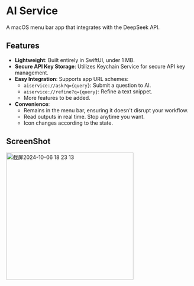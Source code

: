 # AI Service

A macOS menu bar app that integrates with the DeepSeek API.

## Features
- **Lightweight**: Built entirely in SwiftUI, under 1 MB.
- **Secure API Key Storage**: Utilizes Keychain Service for secure API key management.
- **Easy Integration**: Supports app URL schemes:
  - `aiservice://ask?q={query}`: Submit a question to AI.
  - `aiservice://refine?q={query}`: Refine a text snippet.
  - More features to be added.
- **Convenience**:
  - Remains in the menu bar, ensuring it doesn't disrupt your workflow.
  - Read outputs in real time. Stop anytime you want.
  - Icon changes according to the state.

## ScreenShot
<img width="344" alt="截屏2024-10-06 18 23 13" src="https://github.com/user-attachments/assets/91fb1d73-4c2f-4c31-a280-492b4ddd81b0">
